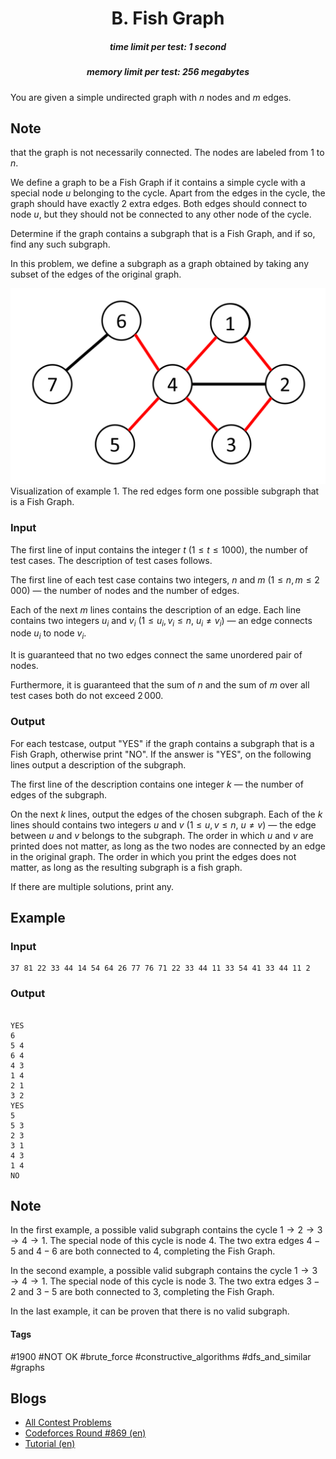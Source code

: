 <h1 style='text-align: center;'> B. Fish Graph</h1>

<h5 style='text-align: center;'>time limit per test: 1 second</h5>
<h5 style='text-align: center;'>memory limit per test: 256 megabytes</h5>

You are given a simple undirected graph with $n$ nodes and $m$ edges. 
## Note

 that the graph is not necessarily connected. The nodes are labeled from $1$ to $n$.

We define a graph to be a Fish Graph if it contains a simple cycle with a special node $u$ belonging to the cycle. Apart from the edges in the cycle, the graph should have exactly $2$ extra edges. Both edges should connect to node $u$, but they should not be connected to any other node of the cycle. 

Determine if the graph contains a subgraph that is a Fish Graph, and if so, find any such subgraph.

In this problem, we define a subgraph as a graph obtained by taking any subset of the edges of the original graph.

 ![](images/d4948becce5d44359306c804c5e536e116fca5cd.png) Visualization of example 1. The red edges form one possible subgraph that is a Fish Graph. 
### Input

The first line of input contains the integer $t$ ($1 \leq t \leq 1000$), the number of test cases. The description of test cases follows.

The first line of each test case contains two integers, $n$ and $m$ ($1 \le n, m \le 2\,000$) — the number of nodes and the number of edges.

Each of the next $m$ lines contains the description of an edge. Each line contains two integers $u_i$ and $v_i$ ($1 \leq u_i, v_i \leq n$, $u_i\neq v_i$) — an edge connects node $u_i$ to node $v_i$.

It is guaranteed that no two edges connect the same unordered pair of nodes.

Furthermore, it is guaranteed that the sum of $n$ and the sum of $m$ over all test cases both do not exceed $2\,000$.

### Output

For each testcase, output "YES" if the graph contains a subgraph that is a Fish Graph, otherwise print "NO". If the answer is "YES", on the following lines output a description of the subgraph.

The first line of the description contains one integer $k$ — the number of edges of the subgraph. 

On the next $k$ lines, output the edges of the chosen subgraph. Each of the $k$ lines should contains two integers $u$ and $v$ ($1\le u, v\le n$, $u\neq v$) — the edge between $u$ and $v$ belongs to the subgraph. The order in which $u$ and $v$ are printed does not matter, as long as the two nodes are connected by an edge in the original graph. The order in which you print the edges does not matter, as long as the resulting subgraph is a fish graph.

If there are multiple solutions, print any.

## Example

### Input


```text
37 81 22 33 44 14 54 64 26 77 76 71 22 33 44 11 33 54 41 33 44 11 2
```
### Output

```text

YES
6
5 4
6 4
4 3
1 4
2 1
3 2
YES
5
5 3
2 3
3 1
4 3
1 4
NO

```
## Note

In the first example, a possible valid subgraph contains the cycle $1 \rightarrow 2 \rightarrow 3 \rightarrow 4 \rightarrow 1$. The special node of this cycle is node $4$. The two extra edges $4 - 5$ and $4 - 6$ are both connected to $4$, completing the Fish Graph.

In the second example, a possible valid subgraph contains the cycle $1 \rightarrow 3 \rightarrow 4 \rightarrow 1$. The special node of this cycle is node $3$. The two extra edges $3 - 2$ and $3 - 5$ are both connected to $3$, completing the Fish Graph.

In the last example, it can be proven that there is no valid subgraph. 



#### Tags 

#1900 #NOT OK #brute_force #constructive_algorithms #dfs_and_similar #graphs 

## Blogs
- [All Contest Problems](../Codeforces_Round_869_(Div._1).md)
- [Codeforces Round #869 (en)](../blogs/Codeforces_Round_869_(en).md)
- [Tutorial (en)](../blogs/Tutorial_(en).md)
